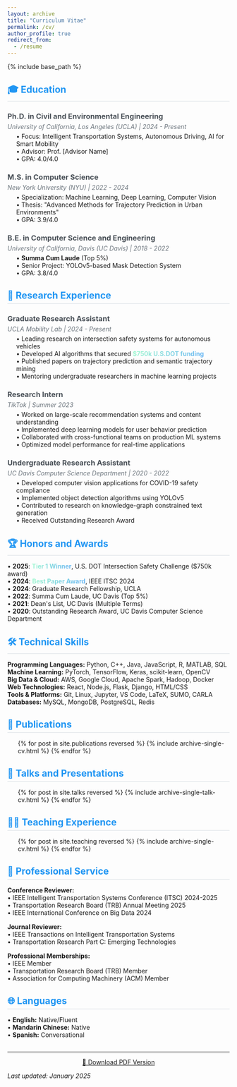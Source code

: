 ```yaml
---
layout: archive
title: "Curriculum Vitae"
permalink: /cv/
author_profile: true
redirect_from:
  - /resume
---
```


<style>
.cv-section {
  margin-bottom: 30px;
}
.cv-section h2 {
  color: #2196F3;
  border-bottom: 2px solid #e9ecef;
  padding-bottom: 5px;
  margin-bottom: 15px;
}
.cv-item {
  margin-bottom: 15px;
}
.cv-item h3 {
  margin-bottom: 5px;
  color: #495057;
}
.cv-meta {
  color: #6c757d;
  font-style: italic;
  margin-bottom: 5px;
}
.cv-description {
  margin-left: 20px;
}
.award-highlight {
  background: linear-gradient(120deg, #a2facf 0%, #64b3f4 100%);
  background-clip: text;
  -webkit-background-clip: text;
  -webkit-text-fill-color: transparent;
  font-weight: bold;
}
</style>

{% include base_path %}

<div class="cv-section">
<h2>🎓 Education</h2>

<div class="cv-item">
<h3>Ph.D. in Civil and Environmental Engineering</h3>
<div class="cv-meta">University of California, Los Angeles (UCLA) | 2024 - Present</div>
<div class="cv-description">
• Focus: Intelligent Transportation Systems, Autonomous Driving, AI for Smart Mobility<br>
• Advisor: Prof. [Advisor Name]<br>
• GPA: 4.0/4.0
</div>
</div>

<div class="cv-item">
<h3>M.S. in Computer Science</h3>
<div class="cv-meta">New York University (NYU) | 2022 - 2024</div>
<div class="cv-description">
• Specialization: Machine Learning, Deep Learning, Computer Vision<br>
• Thesis: "Advanced Methods for Trajectory Prediction in Urban Environments"<br>
• GPA: 3.9/4.0
</div>
</div>

<div class="cv-item">
<h3>B.E. in Computer Science and Engineering</h3>
<div class="cv-meta">University of California, Davis (UC Davis) | 2018 - 2022</div>
<div class="cv-description">
• <strong>Summa Cum Laude</strong> (Top 5%)<br>
• Senior Project: YOLOv5-based Mask Detection System<br>
• GPA: 3.8/4.0
</div>
</div>
</div>

<div class="cv-section">
<h2>💼 Research Experience</h2>

<div class="cv-item">
<h3>Graduate Research Assistant</h3>
<div class="cv-meta">UCLA Mobility Lab | 2024 - Present</div>
<div class="cv-description">
• Leading research on intersection safety systems for autonomous vehicles<br>
• Developed AI algorithms that secured <span class="award-highlight">$750k U.S.DOT funding</span><br>
• Published papers on trajectory prediction and semantic trajectory mining<br>
• Mentoring undergraduate researchers in machine learning projects
</div>
</div>

<div class="cv-item">
<h3>Research Intern</h3>
<div class="cv-meta">TikTok | Summer 2023</div>
<div class="cv-description">
• Worked on large-scale recommendation systems and content understanding<br>
• Implemented deep learning models for user behavior prediction<br>
• Collaborated with cross-functional teams on production ML systems<br>
• Optimized model performance for real-time applications
</div>
</div>

<div class="cv-item">
<h3>Undergraduate Research Assistant</h3>
<div class="cv-meta">UC Davis Computer Science Department | 2020 - 2022</div>
<div class="cv-description">
• Developed computer vision applications for COVID-19 safety compliance<br>
• Implemented object detection algorithms using YOLOv5<br>
• Contributed to research on knowledge-graph constrained text generation<br>
• Received Outstanding Research Award
</div>
</div>
</div>

<div class="cv-section">
<h2>🏆 Honors and Awards</h2>

<div class="cv-item">
• <strong>2025</strong>: <span class="award-highlight">Tier 1 Winner</span>, U.S. DOT Intersection Safety Challenge ($750k award)<br>
• <strong>2024</strong>: <span class="award-highlight">Best Paper Award</span>, IEEE ITSC 2024<br>
• <strong>2024</strong>: Graduate Research Fellowship, UCLA<br>
• <strong>2022</strong>: Summa Cum Laude, UC Davis (Top 5%)<br>
• <strong>2021</strong>: Dean's List, UC Davis (Multiple Terms)<br>
• <strong>2020</strong>: Outstanding Research Award, UC Davis Computer Science Department
</div>
</div>

<div class="cv-section">
<h2>🛠️ Technical Skills</h2>

<div class="cv-item">
<strong>Programming Languages:</strong> Python, C++, Java, JavaScript, R, MATLAB, SQL<br>
<strong>Machine Learning:</strong> PyTorch, TensorFlow, Keras, scikit-learn, OpenCV<br>
<strong>Big Data & Cloud:</strong> AWS, Google Cloud, Apache Spark, Hadoop, Docker<br>
<strong>Web Technologies:</strong> React, Node.js, Flask, Django, HTML/CSS<br>
<strong>Tools & Platforms:</strong> Git, Linux, Jupyter, VS Code, LaTeX, SUMO, CARLA<br>
<strong>Databases:</strong> MySQL, MongoDB, PostgreSQL, Redis
</div>
</div>

<div class="cv-section">
<h2>📝 Publications</h2>
<ul>{% for post in site.publications reversed %}
  {% include archive-single-cv.html %}
{% endfor %}</ul>
</div>

<div class="cv-section">
<h2>🎤 Talks and Presentations</h2>
<ul>{% for post in site.talks reversed %}
  {% include archive-single-talk-cv.html  %}
{% endfor %}</ul>
</div>

<div class="cv-section">
<h2>👨‍🏫 Teaching Experience</h2>
<ul>{% for post in site.teaching reversed %}
  {% include archive-single-cv.html %}
{% endfor %}</ul>
</div>

<div class="cv-section">
<h2>🤝 Professional Service</h2>

<div class="cv-item">
<strong>Conference Reviewer:</strong><br>
• IEEE Intelligent Transportation Systems Conference (ITSC) 2024-2025<br>
• Transportation Research Board (TRB) Annual Meeting 2025<br>
• IEEE International Conference on Big Data 2024
</div>

<div class="cv-item">
<strong>Journal Reviewer:</strong><br>
• IEEE Transactions on Intelligent Transportation Systems<br>
• Transportation Research Part C: Emerging Technologies
</div>

<div class="cv-item">
<strong>Professional Memberships:</strong><br>
• IEEE Member<br>
• Transportation Research Board (TRB) Member<br>
• Association for Computing Machinery (ACM) Member
</div>
</div>

<div class="cv-section">
<h2>🌐 Languages</h2>
<div class="cv-item">
• <strong>English:</strong> Native/Fluent<br>
• <strong>Mandarin Chinese:</strong> Native<br>
• <strong>Spanish:</strong> Conversational
</div>
</div>

---

<center>
<a href="/files/YifanLiu_CV.pdf" target="_blank">📄 Download PDF Version</a>
</center>

*Last updated: January 2025*
